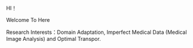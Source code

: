 

 HI！   
 
 Welcome To Here
 

 
Research Interests：Domain Adaptation, Imperfect Medical Data (Medical Image Analysis) and Optimal Transpor.


